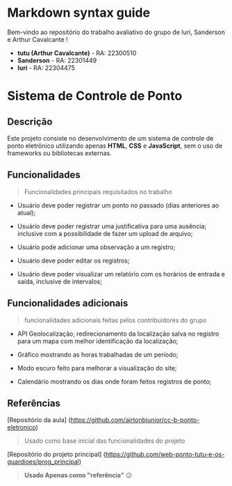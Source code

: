 # Markdown syntax guide
Bem-vindo ao repositório do trabalho avaliativo do grupo de Iuri, Sanderson e Arthur Cavalcante !

- **tutu (Arthur Cavalcante)** - RA: 22300510
- **Sanderson** - RA: 22301449
- **Iuri** - RA: 22304475 

# Sistema de Controle de Ponto

## Descrição
Este projeto consiste no desenvolvimento de um sistema de controle de ponto eletrônico utilizando apenas **HTML**, **CSS** e **JavaScript**, sem o uso de frameworks ou bibliotecas externas.

## Funcionalidades
> Funcionalidades principais requisitados no trabalho

- Usuário deve poder registrar um ponto no passado (dias anteriores
ao atual);

- Usuário deve poder registrar uma justificativa para uma ausência;
inclusive com a possibilidade de fazer um upload de arquivo;

- Usuário pode adicionar uma observação a um registro;

- Usuário deve poder editar os registros;

- Usuário deve poder visualizar um relatório com os horários de
entrada e saída, inclusive de intervalos;


## Funcionalidades adicionais
> funcionalidades adicionais feitas pelos contribuidores do grupo

- API Geolocalização, redirecionamento da localização salva no registro para um mapa com melhor identificação da localização;

- Gráfico mostrando as horas trabalhadas de um período;

- Modo escuro feito para melhorar a visualização do site;

- Calendário mostrando os dias onde foram feitos registros de ponto;

## Referências
[Repositório da aula]
(https://github.com/airtonbjunior/cc-b-ponto-eletronico) 
> Usado como base inicial das funcionalidades do projeto

[Repositório do projeto principal] 
(https://github.com/web-ponto-tutu-e-os-guardioes/prog_principal) 
> **Usado Apenas como "referência"** 😉

